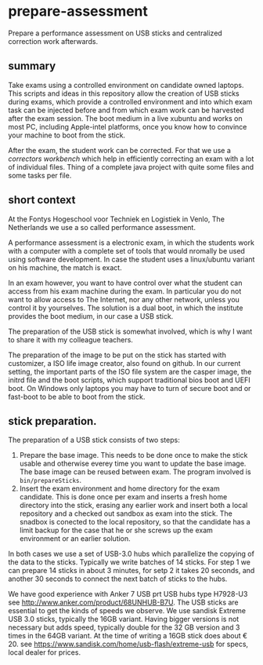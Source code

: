 # prepare-assessment
Prepare a performance assessment on USB sticks and centralized correction work afterwards.

## summary
Take exams using a controlled environment on candidate owned laptops.
This scripts and ideas in this repository allow the creation of USB sticks during exams, which provide a controlled environment and into which exam task can be injected before and from which exam work can be harvested after the exam session.
The boot medium in a live xubuntu and works on most PC, including Apple-intel platforms, once you know how to convince your machine to boot from the stick. 

After the exam, the student work can be corrected. For that we use a _correctors workbench_ which help in efficiently correcting an exam with a lot of individual files. Thing of a complete java project with quite some files and some tasks per file.

## short context
At the Fontys Hogeschool voor Techniek en Logistiek in Venlo, The Netherlands we use a so called
performance assessment.

A performance assessment is a electronic exam, in which the students work with a computer with a complete set of
tools that would nromally be used using software development. In case the student uses a linux/ubuntu variant on his machine,
the match is exact.

In an exam however, you want to have control over what the student can access from his exam machine during the exam.
In particular you do not want to allow access to The Internet, nor any other network, unless you control it by yourselves.
The solution is a dual boot, in which the institute provides the boot medium, in our case a USB stick.

The preparation of the USB stick is somewhat involved, which is why I want to share it with my colleague teachers.

The preparation of the image to be put on the stick has started with customizer, a ISO life image creator, also  found on github. In our current setting, the important parts of the ISO file system are the casper image, the initrd file and the boot scripts, which support traditional bios boot and UEFI boot. On Windows only laptops you may have to turn of secure boot and or fast-boot to be able to boot from the stick.


## stick preparation.
The preparation of a USB stick consists of two steps:
1. Prepare the base image. This needs to be done once to make the stick usable and otherwise everey time you want to update the base image. The base image can be reused between exam. The program involved is `bin/prepareSticks`.
2. Insert the exam environment and home directory for the exam candidate. This is done once per exam and inserts a fresh home directory into the stick, erasing any earlier work and insert both a local repository and a checked out sandbox as exam into the stick. The snadbox is conected to the local repository, so that the candidate has a limit backup for the case that he or she screws up the exam environment or an earlier solution.

In both cases we use a set of USB-3.0 hubs which parallelize the copying of the data to the sticks. Typically we write
batches of 14 sticks. For step 1 we can prepare 14 sticks in about 3 minutes, for setp 2 it takes 20 seconds, and another 30 seconds to connect the next batch of sticks to the hubs.

We have good experience with Anker 7 USB prt USB hubs type H7928-U3 see http://www.anker.com/product/68UNHUB-B7U.
The USB sticks are essential to get the kinds of speeds we observe. We use sandisk Extreme USB 3.0 sticks, typically the 16GB variant. Having bigger versions is not necessary but adds speed, typically double for the 32 GB version and 3 times in the 64GB variant. At the time of writing a 16GB stick does about € 20.  see https://www.sandisk.com/home/usb-flash/extreme-usb for specs, local dealer for prices.

